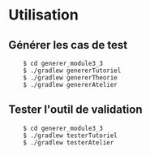 # Utilisation

## Générer les cas de test

        $ cd generer_module3_3
        $ ./gradlew genererTutoriel
        $ ./gradlew genererTheorie
        $ ./gradlew genererAtelier

## Tester l'outil de validation

        $ cd generer_module3_3
        $ ./gradlew testerTutoriel
        $ ./gradlew testerAtelier
